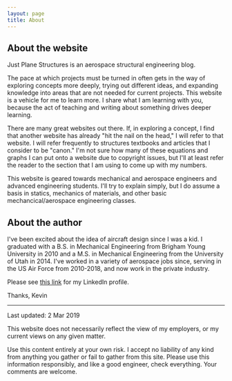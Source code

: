 ```yaml
---
layout: page
title: About
---
```

## About the website

Just Plane Structures is an aerospace structural engineering blog. 

The pace at which projects must be turned in often gets in the way of exploring concepts more deeply, trying out different ideas, and expanding knowledge into areas that are not needed for current projects. This website is a vehicle for me to learn more. I share what I am learning with you, because the act of teaching and writing about something drives deeper learning.

There are many great websites out there. If, in exploring a concept, I find that another website has already "hit the nail on the head," I will refer to that website. I will refer frequently to structures textbooks and articles that I consider to be "canon." I'm not sure how many of these equations and graphs I can put onto a website due to copyright issues, but I'll at least refer the reader to the section that I am using to come up with my numbers.

This website is geared towards mechanical and aerospace engineers and advanced engineering students. I'll try to explain simply, but I do assume a basis in statics, mechanics of materials, and other basic mechancical/aerospace engineering classes.


## About the author

I've been excited about the idea of aircraft design since I was a kid. I graduated with a B.S. in Mechanical Engineering from Brigham Young University in 2010 and a M.S. in Mechanical Engineering from the University of Utah in 2014. I've worked in a variety of aerospace jobs since, serving in the US Air Force from 2010-2018, and now work in the private industry.

Please see [this link](https://www.linkedin.com/in/kevin-nufer/) for my LinkedIn profile.

Thanks,
Kevin

---
Last updated: 2 Mar 2019

This website does not necessarily reflect the view of my employers, or my current views on any given matter.

Use this content entirely at your own risk. I accept no liability of any kind from anything you gather or fail to gather from this site. Please use this information responsibly, and like a good engineer, check everything. Your comments are welcome.
